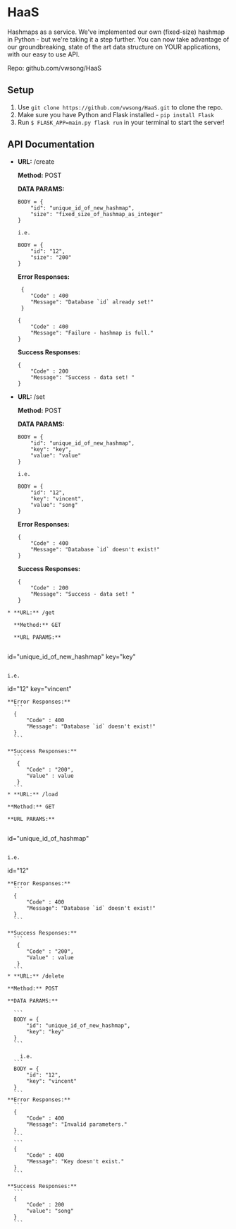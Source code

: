 # **HaaS**

Hashmaps as a service. We've implemented our own (fixed-size) hashmap in Python - but we're taking it a step further. You can now take advantage of our groundbreaking, state of the art data structure on YOUR applications, with our easy to use API.

Repo: github.com/vwsong/HaaS

## Setup

1. Use `git clone https://github.com/vwsong/HaaS.git` to clone the repo.
2. Make sure you have Python and Flask installed - `pip install Flask`
3. Run `$ FLASK_APP=main.py flask run` in your terminal to start the server!

## API Documentation

* **URL:** /create

  **Method:** POST
  
  **DATA PARAMS:** 
	
	``` 
	BODY = {
		"id": "unique_id_of_new_hashmap",
		"size": "fixed_size_of_hashmap_as_integer"
	}
	```

	  i.e.
	``` 
	BODY = {
		"id": "12",
		"size": "200"
	}
	```
  **Error Responses:**
	```
	 {
		"Code" : 400
		"Message": "Database `id` already set!"
	 }
	```
	```
	{
		"Code" : 400
		"Message": "Failure - hashmap is full."
	}
	```

  **Success Responses:**
	```
	{
		"Code" : 200
		"Message": "Success - data set!	"
	}
	```
* **URL:** /set

  **Method:** POST
  
  **DATA PARAMS:** 
	
	``` 
	BODY = {
		"id": "unique_id_of_new_hashmap",
		"key": "key",
		"value": "value"
	}
	```

	  i.e.
	``` 
	BODY = {
		"id": "12",
		"key": "vincent",
		"value": "song"
	}
	```
  **Error Responses:**
	```
	{
		"Code" : 400
		"Message": "Database `id` doesn't exist!"
	}
	```

  **Success Responses:**
	```
	{
		"Code" : 200
		"Message": "Success - data set!	"
	}
```
* **URL:** /get

  **Method:** GET
  
  **URL PARAMS:** 
	
  ``` 
  id="unique_id_of_new_hashmap"
  key="key"
  ```
  
  i.e.
  ``` 
  id="12"
  key="vincent"
  ```
  **Error Responses:**
	```
	{
		"Code" : 400
		"Message": "Database `id` doesn't exist!"
	}
	```

  **Success Responses:**
	```
	 {
		"Code" : "200",
		"Value" : value
	 }
	```
* **URL:** /load

  **Method:** GET
  
  **URL PARAMS:** 
	
  ``` 
  id="unique_id_of_hashmap"
  ```
  
  i.e.
  ``` 
  id="12"
  ```
  **Error Responses:**
	```
	{
		"Code" : 400
		"Message": "Database `id` doesn't exist!"
	}
	```

  **Success Responses:**
	```
	 {
		"Code" : "200",
		"Value" : value
	 }
	```
* **URL:** /delete

  **Method:** POST
  
  **DATA PARAMS:** 
	
	``` 
	BODY = {
		"id": "unique_id_of_new_hashmap",
		"key": "key"
	}
	```

	  i.e.
	``` 
	BODY = {
		"id": "12",
		"key": "vincent"
	}
	```
  **Error Responses:**
	```
	{
		"Code" : 400
		"Message": "Invalid parameters."
	}
	```
	```
	{
		"Code" : 400
		"Message": "Key doesn't exist."
	}
	```

  **Success Responses:**
	```
	{
		"Code" : 200
		"value": "song"
	}
	```
